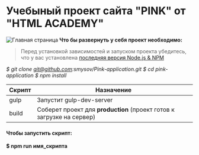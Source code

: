 # Учебыный проект сайта "PINK" от "HTML ACADEMY"
![Главная страница](https://i.ibb.co/GpPg8Fc/screenshot.png "Главная страница")
**Что бы развернуть у себя проект необходимо:**
> Перед установкой зависимостей и запуском проекта убедитесь, что у вас установлена [последняя версия Node.js & NPM](https://nodejs.org/en/download/current/)

_$ git clone git@github.com:smysov/Pink-application.git_
_$ cd pink-application_
_$ npm install_

| Скрипт | Назначение |
| ------ | ------ |
| gulp | Запустит gulp-dev-server |
| build | Соберет проект для **production** (проект готов к загрузке на сервер) |

#### Чтобы запустить скрипт:
**$ npm run имя_скрипта**